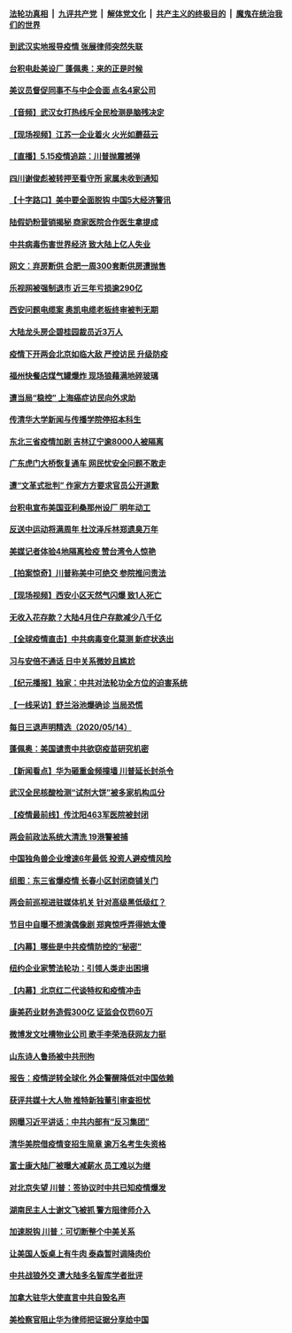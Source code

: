 ####  [法轮功真相](../../../../basic/blob/master/README.md?t=05152231) &nbsp;|&nbsp; [九评共产党](../../../../9ping.md/blob/master/README.md?t=05152231) &nbsp;|&nbsp; [解体党文化](../../../../jtdwh.md/blob/master/README.md?t=05152231)  &nbsp;|&nbsp; [共产主义的终极目的](../../../../gczydzjmd.md/blob/master/README.md?t=05152231) &nbsp;|&nbsp; [魔鬼在统治我们的世界](../../../../mgztzwmdsj.md/blob/master/README.md?t=05152231) 

#### [到武汉实地报导疫情 张展律师突然失联](../pages/nsc413/n12111952.md?t=05152231) 

#### [台积电赴美设厂 蓬佩奥：来的正是时候](../pages/nsc413/n12111788.md?t=05152231) 

#### [美议员督促同事不与中企会面 点名4家公司](../pages/nsc413/n12111778.md?t=05152231) 

#### [【音频】武汉女打热线斥全民检测是脑残决定](../pages/nsc413/n12111879.md?t=05152231) 

#### [【现场视频】江苏一企业着火 火光如蘑菇云](../pages/nsc413/n12111776.md?t=05152231) 


#### [【直播】5.15疫情追踪：川普抛震撼弹](../pages/nsc413/n12111731.md?t=05152231) 

#### [四川谢俊彪被转押至看守所 家属未收到通知](../pages/nsc413/n12111810.md?t=05152231) 

#### [【十字路口】美中要全面脱钩 中国5大经济警讯](../pages/nsc413/n12110809.md?t=05152231) 

#### [陆假奶粉营销揭秘 商家医院合作医生拿提成](../pages/nsc413/n12111640.md?t=05152231) 

#### [中共病毒伤害世界经济 致大陆上亿人失业](../pages/nsc413/n12110757.md?t=05152231) 

#### [网文：弃房断供 合肥一周300套断供房遭抛售](../pages/nsc413/n12111559.md?t=05152231) 

#### [乐视网被强制退市 近三年亏损逾290亿](../pages/nsc413/n12111536.md?t=05152231) 

#### [西安问题电缆案 奥凯电缆老板终审被判无期](../pages/nsc413/n12111119.md?t=05152231) 

#### [大陆龙头房企碧桂园裁员近3万人](../pages/nsc413/n12111543.md?t=05152231) 

#### [疫情下开两会北京如临大敌 严控访民 升级防疫](../pages/nsc413/n12111433.md?t=05152231) 

#### [福州快餐店煤气罐爆炸 现场狼藉满地碎玻璃](../pages/nsc413/n12111272.md?t=05152231) 

#### [遭当局“稳控” 上海癌症访民向外求助](../pages/nsc413/n12111249.md?t=05152231) 

#### [传清华大学新闻与传播学院停招本科生](../pages/nsc413/n12111016.md?t=05152231) 

#### [东北三省疫情加剧 吉林辽宁逾8000人被隔离](../pages/nsc413/n12110950.md?t=05152231) 

#### [广东虎门大桥恢复通车 网民忧安全问题不敢走](../pages/nsc413/n12110799.md?t=05152231) 

#### [遭“文革式批判” 作家方方要求官员公开道歉](../pages/nsc413/n12110725.md?t=05152231) 

#### [台积电宣布美国亚利桑那州设厂 明年动工](../pages/nsc413/n12110676.md?t=05152231) 

#### [反送中运动将满周年 杜汶泽斥林郑遗臭万年](../pages/nsc413/n12110107.md?t=05152231) 

#### [美媒记者体验4地隔离检疫 赞台湾令人惊艳](../pages/nsc413/n12110605.md?t=05152231) 

#### [【拍案惊奇】川普称美中可绝交 参院推问责法](../pages/nsc413/n12110421.md?t=05152231) 

#### [【现场视频】西安小区天然气闪爆 致1人死亡](../pages/nsc413/n12110722.md?t=05152231) 

#### [无收入花存款？大陆4月住户存款减少八千亿](../pages/nsc413/n12110522.md?t=05152231) 

#### [【全球疫情直击】中共病毒变化莫测 新症状迭出](../pages/nsc413/n12110456.md?t=05152231) 

#### [习与安倍不通话 日中关系微妙且尴尬](../pages/nsc413/n12104916.md?t=05152231) 

#### [【纪元播报】独家：中共对法轮功全方位的迫害系统](../pages/nsc413/n12089565.md?t=05152231) 

#### [【一线采访】舒兰浴池爆确诊 当局恐慌](../pages/nsc413/n12110474.md?t=05152231) 

#### [每日三退声明精选（2020/05/14）](../pages/nsc413/n12110577.md?t=05152231) 

#### [蓬佩奥：美国谴责中共欲窃疫苗研究机密](../pages/nsc413/n12110340.md?t=05152231) 

#### [【新闻看点】华为砸重金频撞墙 川普延长封杀令](../pages/nsc413/n12109369.md?t=05152231) 

#### [武汉全民核酸检测“试剂大饼”被多家机构瓜分](../pages/nsc413/n12110049.md?t=05152231) 

#### [【疫情最前线】传沈阳463军医院被封闭](../pages/nsc413/n12109554.md?t=05152231) 

#### [两会前政法系统大清洗 19港警被捕](../pages/nsc413/n12110246.md?t=05152231) 

#### [中国独角兽企业增速6年最低 投资人避疫情风险](../pages/nsc413/n12109692.md?t=05152231) 

#### [组图：东三省爆疫情 长春小区封闭商铺关门](../pages/nsc413/n12109447.md?t=05152231) 

#### [两会前巡视进驻媒体机关 针对高级黑低级红？](../pages/nsc413/n12109694.md?t=05152231) 

#### [节目中自曝不想演偶像剧 郑爽惊呼弄得她太傻](../pages/nsc413/n12109602.md?t=05152231) 

#### [【内幕】哪些是中共疫情防控的“秘密”](../pages/nsc413/n12109504.md?t=05152231) 

#### [纽约企业家赞法轮功：引领人类走出困境](../pages/nsc413/n12106267.md?t=05152231) 

#### [【内幕】北京红二代谈特权和疫情冲击](../pages/nsc413/n12106297.md?t=05152231) 

#### [康美药业财务造假300亿 证监会仅罚60万](../pages/nsc413/n12109628.md?t=05152231) 

#### [微博发文吐槽物业公司 歌手李荣浩获网友力挺](../pages/nsc413/n12109372.md?t=05152231) 

#### [山东诗人鲁扬被中共刑拘](../pages/nsc413/n12109545.md?t=05152231) 

#### [报告：疫情逆转全球化 外企警醒降低对中国依赖](../pages/nsc413/n12109523.md?t=05152231) 

#### [获评共媒十大人物 推特新独董引审查担忧](../pages/nsc413/n12109431.md?t=05152231) 

#### [网曝习近平讲话：中共内部有“反习集团”](../pages/nsc413/n12109049.md?t=05152231) 

#### [清华美院借疫情变招生简章 逾万名考生失资格](../pages/nsc413/n12109479.md?t=05152231) 

#### [富士康大陆厂被曝大减薪水 员工难以为继](../pages/nsc413/n12109303.md?t=05152231) 

#### [对北京失望 川普：签协议时中共已知疫情爆发](../pages/nsc413/n12109191.md?t=05152231) 

#### [湖南民主人士谢文飞被抓 警方阻律师介入](../pages/nsc413/n12109375.md?t=05152231) 

#### [加速脱钩 川普：可切断整个中美关系](../pages/nsc413/n12109208.md?t=05152231) 

#### [让美国人饭桌上有牛肉 泰森暂时调降肉价](../pages/nsc413/n12108999.md?t=05152231) 

#### [中共战狼外交 遭大陆多名智库学者批评](../pages/nsc413/n12108567.md?t=05152231) 

#### [加拿大驻华大使直言中共自毁名声](../pages/nsc413/n12107578.md?t=05152231) 

#### [美检察官阻止华为律师把证据分享给中国](../pages/nsc413/n12107485.md?t=05152231) 


